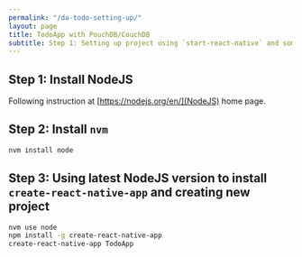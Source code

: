 ```yaml
---
permalink: "/da-todo-setting-up/"
layout: page
title: TodoApp with PouchDB/CouchDB
subtitle: Step 1: Setting up project using `start-react-native` and some dependencies
---
```


## Step 1: Install NodeJS

Following instruction at [https://nodejs.org/en/](NodeJS) home page.

## Step 2: Install `nvm`

```bash
nvm install node
```

## Step 3: Using latest NodeJS version to install `create-react-native-app` and creating new project

```bash
nvm use node
npm install -g create-react-native-app
create-react-native-app TodoApp
```

